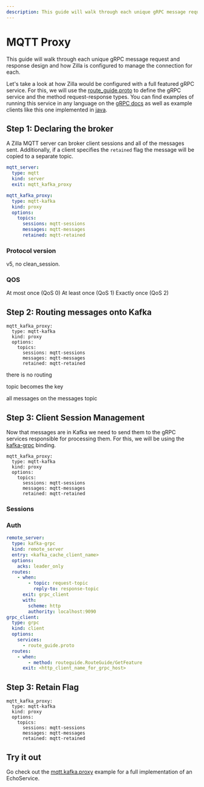 ```yaml
---
description: This guide will walk through each unique gRPC message request and response design and how Zilla is configured to manage the connection for each.
---
```


# MQTT Proxy

This guide will walk through each unique gRPC message request and response design and how Zilla is configured to manage the connection for each.

Let's take a look at how Zilla would be configured with a full featured gRPC service. For this, we will use the [route_guide.proto](https://github.com/grpc/grpc-java/blob/master/examples/src/main/proto/route_guide.proto) to define the gRPC service and the method request-response types. You can find examples of running this service in any language on the [gRPC docs](https://grpc.io/docs/languages/) as well as example clients like this one implemented in [java](https://grpc.io/docs/languages/java/basics/#client).

## Step 1: Declaring the broker

A Zilla MQTT server can broker client sessions and all of the messages sent. Additionally, if a client specifies the `retained` flag the message will be copied to a separate topic.

```yaml
mqtt_server:
  type: mqtt
  kind: server
  exit: mqtt_kafka_proxy

mqtt_kafka_proxy:
  type: mqtt-kafka
  kind: proxy
  options:
    topics:
      sessions: mqtt-sessions
      messages: mqtt-messages
      retained: mqtt-retained
```

### Protocol version

v5, no clean_session.

### QOS

At most once (QoS 0)
At least once (QoS 1)
Exactly once (QoS 2)

## Step 2: Routing messages onto Kafka

```yaml{7}
mqtt_kafka_proxy:
  type: mqtt-kafka
  kind: proxy
  options:
    topics:
      sessions: mqtt-sessions
      messages: mqtt-messages
      retained: mqtt-retained
```

there is no routing

topic becomes the key

all messages on the messages topic


## Step 3: Client Session Management

Now that messages are in Kafka we need to send them to the gRPC services responsible for processing them. For this, we will be using the [kafka-grpc](../../reference/config/bindings/binding-kafka-grpc.md) binding.

```yaml{6}
mqtt_kafka_proxy:
  type: mqtt-kafka
  kind: proxy
  options:
    topics:
      sessions: mqtt-sessions
      messages: mqtt-messages
      retained: mqtt-retained
```

### Sessions

### Auth

```yaml
remote_server:
  type: kafka-grpc
  kind: remote_server
  entry: <kafka_cache_client_name>
  options:
    acks: leader_only
  routes:
    - when:
        - topic: request-topic
          reply-to: response-topic
      exit: grpc_client
      with:
        scheme: http
        authority: localhost:9090
grpc_client:
  type: grpc
  kind: client
  options:
    services:
      - route_guide.proto
  routes:
    - when:
        - method: routeguide.RouteGuide/GetFeature
      exit: <http_client_name_for_grpc_host>
```


## Step 3: Retain Flag

```yaml{8}
mqtt_kafka_proxy:
  type: mqtt-kafka
  kind: proxy
  options:
    topics:
      sessions: mqtt-sessions
      messages: mqtt-messages
      retained: mqtt-retained
```

## Try it out

Go check out the [mqtt.kafka.proxy](https://github.com/aklivity/zilla-examples/tree/main/mqtt.kafka.proxy) example for a full implementation of an EchoService.
